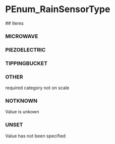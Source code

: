 # PEnum_RainSensorType

<!-- end of definition -->## Items

### MICROWAVE


### PIEZOELECTRIC


### TIPPINGBUCKET


### OTHER
required category not on scale

### NOTKNOWN
Value is unkown

### UNSET
Value has not been specified
